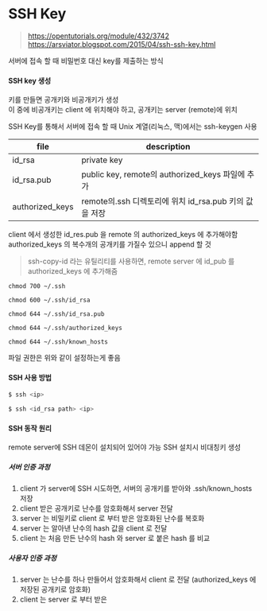 

# SSH Key

> https://opentutorials.org/module/432/3742
> https://arsviator.blogspot.com/2015/04/ssh-ssh-key.html

  
서버에 접속 할 때 비밀번호 대신 key를 제출하는 방식  
  
#### SSH key 생성
키를 만들면 공개키와 비공개키가 생성  
이 중에 비공개키는 client 에 위치해야 하고, 공개키는 server (remote)에 위치  
  
SSH Key를 통해서 서버에 접속 할 때 Unix 계열(리눅스, 맥)에서는 ssh-keygen 사용
  
| file          | description                                   | 
|---------------|-----------------------------------------------|
|id_rsa         |private key                                    | 
|id_rsa.pub     |public key, remote의 authorized_keys 파일에 추가  |
|authorized_keys|remote의.ssh 디렉토리에 위치 id_rsa.pub 키의 값을 저장 |
  
client 에서 생성한 id_res.pub 을 remote 의 authorized_keys 에 추가해야함
authorized_keys 의 복수개의 공개키를 가질수 있으니 append 할 것 
  
> ssh-copy-id 라는 유틸리티를 사용하면, remote server 에 id_pub 를 authorized_keys 에 추가해줌
  
``` 
chmod 700 ~/.ssh

chmod 600 ~/.ssh/id_rsa

chmod 644 ~/.ssh/id_rsa.pub

chmod 644 ~/.ssh/authorized_keys

chmod 644 ~/.ssh/known_hosts
```
파일 권한은 위와 같이 설정하는게 좋음


#### SSH 사용 방법

``` sh
$ ssh <ip>
```

``` sh
$ ssh <id_rsa path> <ip>
```

#### SSH 동작 원리
remote server에 SSH 데몬이 설치되어 있어야 가능
SSH 설치시 비대칭키 생성

##### 서버 인증 과정
1. client 가 server에 SSH 시도하면, 서버의 공개키를 받아와 .ssh/known_hosts 저장
2. client 받은 공개키로 난수를 암호화해서 server 전달
3. server 는 비밀키로 client 로 부터 받은 암호화된 난수를 복호화
4. server 는 알아낸 난수의 hash 값을 client 로 전달
5. client 는 처음 만든 난수의 hash 와 server 로 붙은 hash 를 비교

##### 사용자 인증 과정
1. server 는 난수를 하나 만들어서 암호화해서 client 로 전달 (authorized_keys 에 저장된 공개키로 암호화)
2. client 는 server 로 부터 받은 
<!--stackedit_data:
eyJoaXN0b3J5IjpbNTM3NTg2ODgwLC0xOTEyOTc3NjQwLDE4Mj
Q0Nzc0MiwtMTExOTcyNTgxNiwxMjkyNDczODU0XX0=
-->